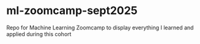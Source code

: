 # ml-zoomcamp-sept2025
Repo for Machine Learning Zoomcamp to display everything I learned and applied during this cohort
